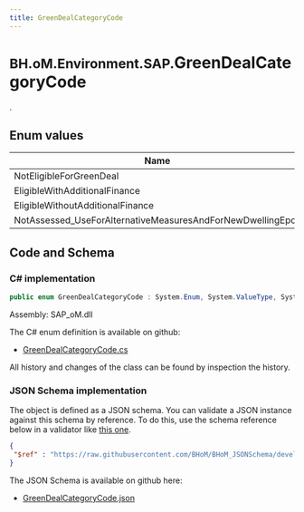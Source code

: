```yaml
---
title: GreenDealCategoryCode
---
```


# <small>BH.oM.Environment.SAP.</small>**GreenDealCategoryCode**

.

## Enum values

| Name            | Description                                                    |
|-----------------|----------------------------------------------------------------|
| NotEligibleForGreenDeal |  -  |
| EligibleWithAdditionalFinance |  -  |
| EligibleWithoutAdditionalFinance |  -  |
| NotAssessed_UseForAlternativeMeasuresAndForNewDwellingEpcs |  -  |


## Code and Schema

### C# implementation

``` C# title="C#"
public enum GreenDealCategoryCode : System.Enum, System.ValueType, System.IComparable, System.ISpanFormattable, System.IFormattable, System.IConvertible
```

Assembly: SAP_oM.dll

The C# enum definition is available on github:

- [GreenDealCategoryCode.cs](https://github.com/BHoM/SAP_Toolkit/blob/develop/SAP_oM/Enums\GreenDealCategoryCode.cs)

All history and changes of the class can be found by inspection the history.
### JSON Schema implementation

The object is defined as a JSON schema. You can validate a JSON instance against this schema by reference. To do this, use the schema reference below in a validator like [this one](https://www.jsonschemavalidator.net/).

``` json title="JSON Schema"
{
 "$ref" : "https://raw.githubusercontent.com/BHoM/BHoM_JSONSchema/develop/SAP_oM/SAP/GreenDealCategoryCode.json"
}
```

The JSON Schema is available on github here:

- [GreenDealCategoryCode.json](https://github.com/BHoM/BHoM_JSONSchema/blob/develop/SAP_oM/SAP/GreenDealCategoryCode.json)
